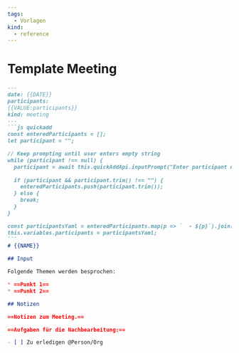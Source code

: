 ```yaml
---
tags:
  - Vorlagen
kind:
  - reference
---
```

# Template Meeting

````markdown
---
date: {{DATE}}
participants:
{{VALUE:participants}}
kind: meeting
---
```js quickadd
const enteredParticipants = [];
let participant = "";

// Keep prompting until user enters empty string
while (participant !== null) {
  participant = await this.quickAddApi.inputPrompt("Enter participant name (leave empty to finish):");
  
  if (participant && participant.trim() !== "") {
    enteredParticipants.push(participant.trim());
  } else {
    break;
  }
}

const participantsYaml = enteredParticipants.map(p => `  - ${p}`).join('\n');
this.variables.participants = participantsYaml;
```
# {{NAME}}

## Input

Folgende Themen werden besprochen:

* ==Punkt 1==
* ==Punkt 2==

## Notizen

==Notizen zum Meeting.==

==Aufgaben für die Nachbearbeitung:==

- [ ] Zu erledigen @Person/Org
````